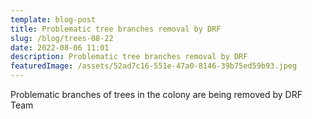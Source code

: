 ```yaml
---
template: blog-post
title: Problematic tree branches removal by DRF
slug: /blog/trees-08-22
date: 2022-08-06 11:01
description: Problematic tree branches removal by DRF
featuredImage: /assets/52ad7c16-551e-47a0-8146-39b75ed59b93.jpeg
---
```

Problematic branches of trees in the colony are being removed by DRF Team